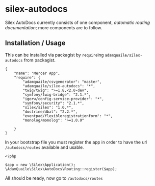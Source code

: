silex-autodocs
==============

Silex AutoDocs currently consists of one component, _automatic routing documentation_; more components are to follow.

Installation / Usage
--------------------

This can be installed via packagist by `require`ing `adamquaile/silex-autodocs` from packagist.

```
{
    "name": "Mercer App",
    "require": {
        "adamquaile/csvgenerator": "master",
        "adamquaile/silex-autodocs": "*",
        "twig/twig": ">=1.8,<2.0-dev",
        "symfony/twig-bridge": "2.1.*",
        "igorw/config-service-provider": "*",
        "symfony/security": "2.1.*",
        "silex/silex": "1.0.*",
        "doctrine/dbal": "2.2.*",
        "eventpad/flexibleregistrationform": "*",
        "monolog/monolog": ">=1.0.0"

    }
}
```

In your bootstrap file you must register the app in order to have the url `/autodocs/routes` available and usable.

```
<?php

$app = new \Silex\Application();
\AdamQuaile\Silex\AutoDocs\Routing::register($app);
```

All should be ready, now go to `/autodocs/routes`
